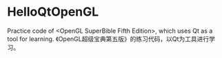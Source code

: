 # HelloQtOpenGL
Practice code of &lt;OpenGL SuperBible Fifth Edition>, which uses Qt as a tool for learning. 《OpenGL超级宝典第五版》的练习代码，以Qt为工具进行学习。
